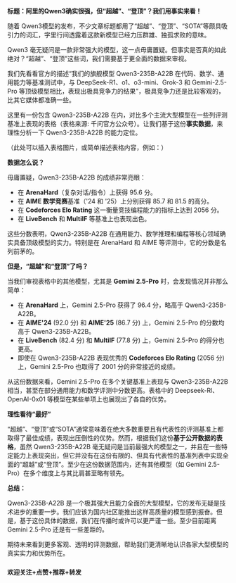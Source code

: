 **标题：阿里的Qwen3确实很强，但“超越”、“登顶”？我们用事实来看！**

随着 Qwen3模型的发布，不少文章标题都用了“超越”、“登顶”、“SOTA”等颇具吸引力的词汇，字里行间透露着这款新模型已经力压群雄、独孤求败的意味。

Qwen3 毫无疑问是一款非常强大的模型，这一点毋庸置疑。但事实是否真的如此绝对？“超越”、“登顶”这些词，我们需要基于更全面的数据来审视。

我们先看看官方的描述“我们的旗舰模型 Qwen3-235B-A22B 在代码、数学、通用能力等基准测试中，与 DeepSeek-R1、o1、o3-mini、Grok-3 和 Gemini-2.5-Pro 等顶级模型相比，表现出极具竞争力的结果”，极具竞争力还是比较客观的，比其它媒体都准确一些。

这里有一份包含 Qwen3-235B-A22B 在内，对比多个主流大型模型在一些列评测基准上表现的表格（表格来源: 千问官方公众号）。让我们基于这份**事实数据**，来理性分析一下 Qwen3-235B-A22B 的能力定位。

（此处可以插入表格图片，或简单描述表格内容，例如：）


**数据怎么说？**

毋庸置疑，Qwen3-235B-A22B 的成绩非常亮眼：

* 在 **ArenaHard**（复杂对话/指令）上获得 95.6 分。
* 在 **AIME 数学竞赛**基准（'24 和 '25）上分别获得 85.7 和 81.5 的高分。
* 在 **Codeforces Elo Rating** 这一衡量竞技编程能力的指标上达到 2056 分。
* 在 **LiveBench** 和 **MultiIF** 等基准上也表现出色。

这些分数表明，Qwen3-235B-A22B 在通用能力、数学推理和编程等核心领域确实具备顶级模型的实力。特别是在 ArenaHard 和 AIME 等评测中，它的分数是名列前茅的。

**但是，“超越”和“登顶”了吗？**

当我们审视表格中的其他模型，尤其是 **Gemini 2.5-Pro** 时，会发现情况并非那么简单：

* 在 **ArenaHard** 上，Gemini 2.5-Pro 获得了 96.4 分，略高于 Qwen3-235B-A22B。
* 在 **AIME'24** (92.0 分) 和 **AIME'25** (86.7 分) 上，Gemini 2.5-Pro 的分数均高于 Qwen3-235B-A22B。
* 在 **LiveBench** (82.4 分) 和 **MultiIF** (77.8 分) 上，Gemini 2.5-Pro 的得分也更高。
* 即使在 Qwen3-235B-A22B 表现优秀的 **Codeforces Elo Rating** (2056 分) 上，Gemini 2.5-Pro 也取得了 2001 分的非常接近的成绩。

从这份数据来看，Gemini 2.5-Pro 在多个关键基准上表现与 Qwen3-235B-A22B 相当，甚至在部分通用能力和数学评测中分数更高。表格中的 Deepseek-Rl、OpenAI-0x01 等模型在某些单项上也展现出了各自的优势。

**理性看待“最好”**

“超越”、“登顶”或“SOTA”通常意味着在绝大多数重要且有代表性的评测基准上都取得了最佳成绩，表现出压倒性的优势。然而，根据我们这份**基于公开数据的表格**，虽然 Qwen3-235B-A22B 毫无疑问是当前最强大的模型之一，并且在一些特定能力上表现突出，但它并没有在这份有限的、但具有代表性的基准列表中实现全面的“超越”或“登顶”。至少在这份数据范围内，还有其他模型（如 Gemini 2.5-Pro）在多个维度上与其比肩甚至略有领先。

**总结：**

Qwen3-235B-A22B 是一个极其强大且能力全面的大型模型，它的发布无疑是技术进步的重要一步。我们应该为国内社区能推出这样高质量的模型感到振奋。但是，基于这份具体的数据，我们在传播时或许可以更严谨一些。至少目前距离Gemini 2.5-Pro 还是有一些差距的。

期待未来看到更多客观、透明的评测数据，帮助我们更清晰地认识各家大型模型的真实实力和优势所在。


###

**欢迎关注+点赞+推荐+转发**
